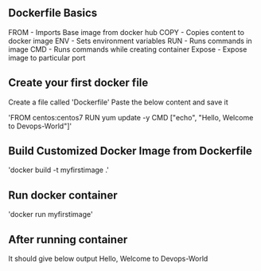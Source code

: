 ## Dockerfile Basics
  FROM - Imports Base image from docker hub
  COPY - Copies content to docker image 
  ENV - Sets environment variables
  RUN - Runs commands in image
  CMD - Runs commands while creating container 
  Expose - Expose image to particular port
  
  
## Create your first docker file
   Create a file called 'Dockerfile'
   Paste the below content and save it
   
   'FROM centos:centos7
    RUN yum update -y
    CMD ["echo", "Hello, Welcome to Devops-World"]'

## Build Customized Docker Image from Dockerfile
   'docker build -t myfirstimage .'
   
## Run docker container
   'docker run myfirstimage'
   
## After running container
   It should give below output
    Hello, Welcome to Devops-World
